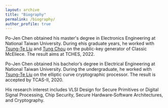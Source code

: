 ```yaml
---
layout: archive
title: "Biography"
permalink: /biography/
author_profile: true
---
```


Po-Jen Chen obtained his master's degree in Electronics Engineering at National Taiwan University.
During ehis graduate years, he worked with [Tsung-Te Liu](http://www.ee.ntu.edu.tw/profile2.php?id=1020909) and [Tung Chou](https://tungchou.github.io/)
on the public-key generator of Classic McEliece.
The result aims at TCHES, 2022.

Po-Jen Chen obtained his bachelor’s degree in Electrical Engineering at National Taiwan University.
During the undergraduate, 
he worked with [Tsung-Te Liu](http://www.ee.ntu.edu.tw/profile2.php?id=1020909) 
on the elliptic curve cryptographic processor.
The result is accepted by TCAS-II, 2020.

His research interest includes
VLSI Design for Secure Primitives or Digital Signal Processing, Chip Security, Secure Hardware‑Software Architectures, and Cryptography.
